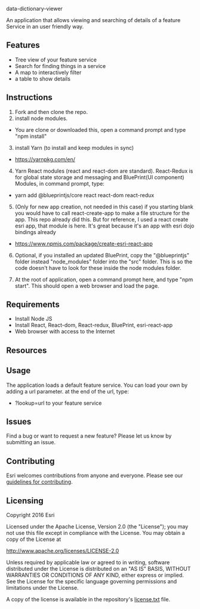 
data-dictionary-viewer

An application that allows viewing and searching of details of a feature Service in an user friendly way.

## Features
* Tree view of your feature service
* Search for finding things in a service
* A map to interactively filter
* a table to show details

## Instructions

1. Fork and then clone the repo.
2. install node modules.
* You are clone or downloaded this, open a command prompt and type "npm install"

3. install Yarn (to install and keep modules in sync)
* https://yarnpkg.com/en/

4. Yarn React modules (react and react-dom are standard). React-Redux is for global state storage and messaging
 and BluePrint(UI component) Modules, in command prompt, type:
* yarn add @blueprintjs/core react react-dom react-redux

5. (Only for new app creation, not needed in this case) if you starting blank you would have to call react-create-app to make a file structure for the app.
This repo already did this.  But for reference, I used a react create esri app, that module is here.  It's great because it's an app with esri dojo bindings already
* https://www.npmjs.com/package/create-esri-react-app

6. Optional, if you installed an updated BluePrint, copy the "@blueprintjs" folder instead "node_modules" folder into the "src" folder.  This is so the code doesn't have to look for these inside the node modules folder.

7. At the root of application, open a command prompt here, and type "npm start". This should open a web browser and load the page.

## Requirements

* Install Node JS
* Install React, React-dom, React-redux, BluePrint, esri-react-app
* Web browser with access to the Internet

## Resources

## Usage

The application loads a default feature service.  You can load your own by adding a url parameter.
at the end of the url, type:
* ?lookup=url to your feature service

## Issues

Find a bug or want to request a new feature?  Please let us know by submitting an issue.

## Contributing

Esri welcomes contributions from anyone and everyone. Please see our [guidelines for contributing](https://github.com/esri/contributing).

## Licensing
Copyright 2016 Esri

Licensed under the Apache License, Version 2.0 (the "License");
you may not use this file except in compliance with the License.
You may obtain a copy of the License at

   http://www.apache.org/licenses/LICENSE-2.0

Unless required by applicable law or agreed to in writing, software
distributed under the License is distributed on an "AS IS" BASIS,
WITHOUT WARRANTIES OR CONDITIONS OF ANY KIND, either express or implied.
See the License for the specific language governing permissions and
limitations under the License.

A copy of the license is available in the repository's [license.txt](https://github.com/ArcGIS/solutions-data-dictionary-viewer/edit/master/license.txt) file.